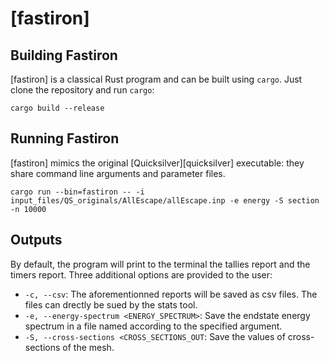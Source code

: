 # [fastiron]

## Building Fastiron

[fastiron] is a classical Rust program and can be built using `cargo`. Just clone the repository and run `cargo`:

```shell
cargo build --release
```

## Running Fastiron

[fastiron] mimics the original [Quicksilver][quicksilver] executable: they share command line arguments and parameter
files.

```shell
cargo run --bin=fastiron -- -i input_files/QS_originals/AllEscape/allEscape.inp -e energy -S section -n 10000
```
## Outputs

By default, the program will print to the terminal the tallies report and the timers report. Three additional 
options are provided to the user:

- `-c, --csv`: The aforementionned reports will be saved as csv files. The files can drectly be sued by the 
  stats tool.
- `-e, --energy-spectrum <ENERGY_SPECTRUM>`: Save the endstate energy spectrum in a file named according to
  the specified argument.
- `-S, --cross-sections <CROSS_SECTIONS_OUT`: Save the values of cross-sections of the mesh.